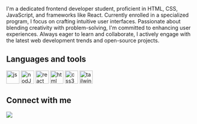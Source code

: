 I'm a dedicated frontend developer student, proficient in HTML, CSS, JavaScript, and frameworks like React. Currently enrolled in a specialized program, I focus on crafting intuitive user interfaces. Passionate about blending creativity with problem-solving, I'm committed to enhancing user experiences. Always eager to learn and collaborate, I actively engage with the latest web development trends and open-source projects.

## Languages and tools

<p>
  <img src="https://cdn.jsdelivr.net/gh/devicons/devicon/icons/javascript/javascript-original.svg"  alt="js" width="35px" height="35px"/>
  <img src="https://cdn.jsdelivr.net/gh/devicons/devicon/icons/nodejs/nodejs-original.svg" alt="nodJS" width="35px" height="35px" />
  <img src="https://cdn.jsdelivr.net/gh/devicons/devicon/icons/react/react-original.svg" alt="react" width="35px" height="35px" />
  <img src="https://cdn.jsdelivr.net/gh/devicons/devicon/icons/html5/html5-original.svg" alt="html" width="35px" height="35px" />
  <img src="https://cdn.jsdelivr.net/gh/devicons/devicon/icons/css3/css3-original.svg" alt="css3" width="35px" height="35px" />
  <img src="https://cdn.jsdelivr.net/gh/devicons/devicon/icons/tailwindcss/tailwindcss-original-wordmark.svg" alt="tailwind" width="35px" height="35px" />  </p>

## Connect with me
[<img src="https://cdn.jsdelivr.net/gh/devicons/devicon/icons/linkedin/linkedin-original-wordmark.svg" />]("https://linkedin.com")          

